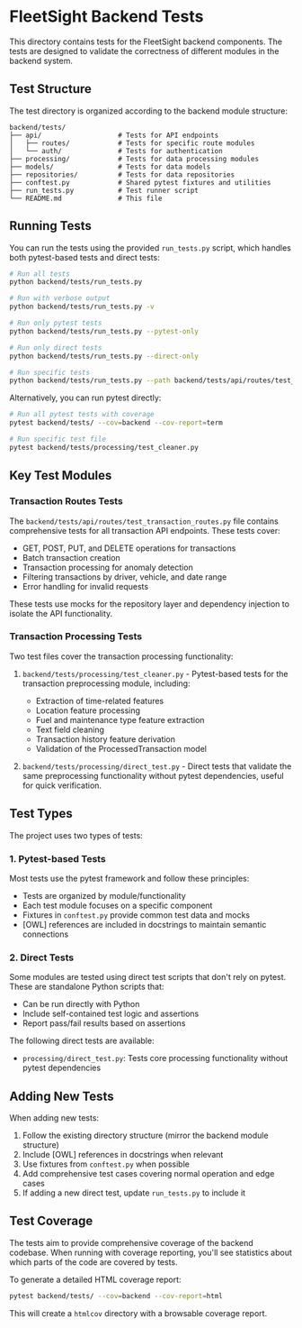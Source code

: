 # FleetSight Backend Tests

This directory contains tests for the FleetSight backend components. The tests are designed to validate the correctness of different modules in the backend system.

## Test Structure

The test directory is organized according to the backend module structure:

```
backend/tests/
├── api/                   # Tests for API endpoints
│   ├── routes/            # Tests for specific route modules
│   └── auth/              # Tests for authentication
├── processing/            # Tests for data processing modules
├── models/                # Tests for data models
├── repositories/          # Tests for data repositories
├── conftest.py            # Shared pytest fixtures and utilities
├── run_tests.py           # Test runner script
└── README.md              # This file
```

## Running Tests

You can run the tests using the provided `run_tests.py` script, which handles both pytest-based tests and direct tests:

```bash
# Run all tests
python backend/tests/run_tests.py

# Run with verbose output
python backend/tests/run_tests.py -v

# Run only pytest tests
python backend/tests/run_tests.py --pytest-only

# Run only direct tests
python backend/tests/run_tests.py --direct-only

# Run specific tests
python backend/tests/run_tests.py --path backend/tests/api/routes/test_transaction_routes.py
```

Alternatively, you can run pytest directly:

```bash
# Run all pytest tests with coverage
pytest backend/tests/ --cov=backend --cov-report=term

# Run specific test file
pytest backend/tests/processing/test_cleaner.py
```

## Key Test Modules

### Transaction Routes Tests

The `backend/tests/api/routes/test_transaction_routes.py` file contains comprehensive tests for all transaction API endpoints. These tests cover:

- GET, POST, PUT, and DELETE operations for transactions
- Batch transaction creation
- Transaction processing for anomaly detection
- Filtering transactions by driver, vehicle, and date range
- Error handling for invalid requests

These tests use mocks for the repository layer and dependency injection to isolate the API functionality.

### Transaction Processing Tests

Two test files cover the transaction processing functionality:

1. `backend/tests/processing/test_cleaner.py` - Pytest-based tests for the transaction preprocessing module, including:
   - Extraction of time-related features
   - Location feature processing
   - Fuel and maintenance type feature extraction
   - Text field cleaning
   - Transaction history feature derivation
   - Validation of the ProcessedTransaction model

2. `backend/tests/processing/direct_test.py` - Direct tests that validate the same preprocessing functionality without pytest dependencies, useful for quick verification.

## Test Types

The project uses two types of tests:

### 1. Pytest-based Tests

Most tests use the pytest framework and follow these principles:

- Tests are organized by module/functionality
- Each test module focuses on a specific component
- Fixtures in `conftest.py` provide common test data and mocks
- [OWL] references are included in docstrings to maintain semantic connections

### 2. Direct Tests

Some modules are tested using direct test scripts that don't rely on pytest. These are standalone Python scripts that:

- Can be run directly with Python
- Include self-contained test logic and assertions
- Report pass/fail results based on assertions

The following direct tests are available:

- `processing/direct_test.py`: Tests core processing functionality without pytest dependencies

## Adding New Tests

When adding new tests:

1. Follow the existing directory structure (mirror the backend module structure)
2. Include [OWL] references in docstrings when relevant
3. Use fixtures from `conftest.py` when possible
4. Add comprehensive test cases covering normal operation and edge cases
5. If adding a new direct test, update `run_tests.py` to include it

## Test Coverage

The tests aim to provide comprehensive coverage of the backend codebase. When running with coverage reporting, you'll see statistics about which parts of the code are covered by tests.

To generate a detailed HTML coverage report:

```bash
pytest backend/tests/ --cov=backend --cov-report=html
```

This will create a `htmlcov` directory with a browsable coverage report. 
